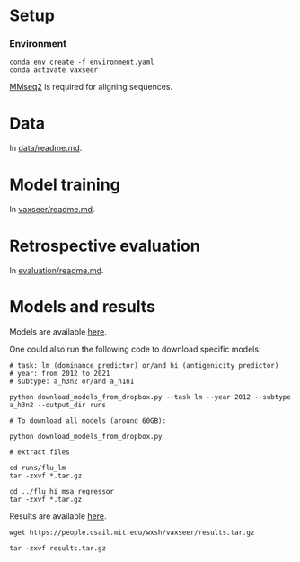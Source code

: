 # Setup

### Environment

```
conda env create -f environment.yaml
conda activate vaxseer
```

[MMseq2](https://github.com/soedinglab/MMseqs2) is required for aligning sequences.


# Data

In [data/readme.md](data/readme.md).

# Model training

In [vaxseer/readme.md](vaxseer/readme.md).

# Retrospective evaluation

In [evaluation/readme.md](evaluation/readme.md). 

# Models and results

Models are available [here](https://www.dropbox.com/scl/fo/7d94eqsii2h1jdm5l7mm6/h?rlkey=1n1wafyuapwx5a4c04jc0y7cs&dl=0).

One could also run the following code to download specific models:

```
# task: lm (dominance predictor) or/and hi (antigenicity predictor)
# year: from 2012 to 2021
# subtype: a_h3n2 or/and a_h1n1

python download_models_from_dropbox.py --task lm --year 2012 --subtype a_h3n2 --output_dir runs

# To download all models (around 60GB):

python download_models_from_dropbox.py 

# extract files

cd runs/flu_lm
tar -zxvf *.tar.gz

cd ../flu_hi_msa_regressor
tar -zxvf *.tar.gz
```

Results are available [here](https://people.csail.mit.edu/wxsh/vaxseer/results.tar.gz).

```
wget https://people.csail.mit.edu/wxsh/vaxseer/results.tar.gz

tar -zxvf results.tar.gz
```